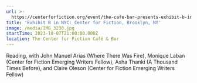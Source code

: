 ```yaml
---
url: >-
  https://centerforfiction.org/event/the-cafe-bar-presents-exhibit-b-in-nyc-a-reading-2
title: 'Exhibit B in NYC: Center for Fiction, Brooklyn, NY'
image: /media/IMG_3230.jpg
startTime: 2023-10-07T21:00:00.000Z
location: The Center for Fiction Café & Bar
---
```


Reading, with John Manuel Arias (Where There Was Fire), Monique Laban (Center for Fiction Emerging Writers Fellow), Asha Thanki (A Thousand Times Before), and Claire Oleson (Center for Fiction Emerging Writers Fellow)
